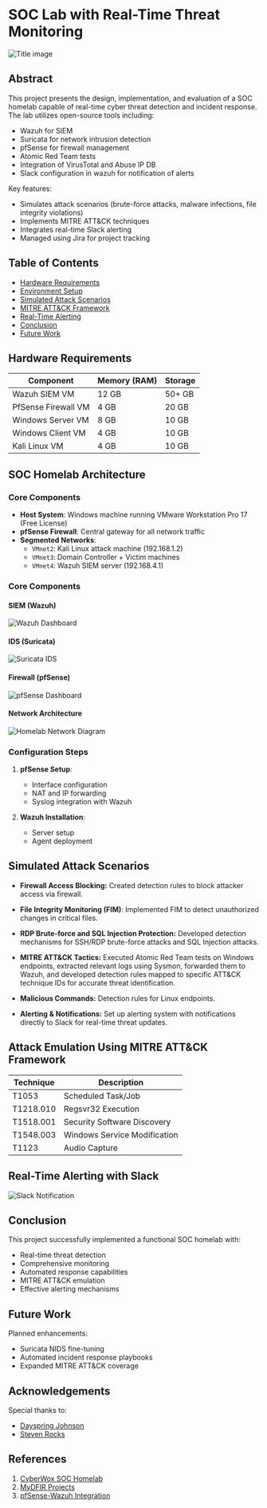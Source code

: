 # SOC Lab with Real-Time Threat Monitoring

![Title image](./images/title-image.png)


## Abstract

This project presents the design, implementation, and evaluation of a SOC homelab capable of real-time cyber threat detection and incident response. The lab utilizes open-source tools including:

- Wazuh for SIEM
- Suricata for network intrusion detection
- pfSense for firewall management
- Atomic Red Team tests 
- Integration of VirusTotal and Abuse IP DB
- Slack configuration in wazuh for notification of alerts

Key features:
- Simulates attack scenarios (brute-force attacks, malware infections, file integrity violations)
- Implements MITRE ATT&CK techniques
- Integrates real-time Slack alerting
- Managed using Jira for project tracking

## Table of Contents

- [Hardware Requirements](#hardware-requirements)
- [Environment Setup](#environment-setup)
- [Simulated Attack Scenarios](#simulated-attack-scenarios)
- [MITRE ATT&CK Framework](#attack-emulation-using-mitre-attck-framework)
- [Real-Time Alerting](#setting-up-slack-to-receive-alerts-in-real-time)
- [Conclusion](#conclusion)
- [Future Work](#future-work)

## Hardware Requirements

| Component           | Memory (RAM) | Storage |
|---------------------|--------------|---------|
| Wazuh SIEM VM       | 12 GB        | 50+ GB  |
| PfSense Firewall VM | 4 GB         | 20 GB   |
| Windows Server VM   | 8 GB         | 10 GB   |
| Windows Client VM   | 4 GB         | 10 GB   |
| Kali Linux VM       | 4 GB         | 10 GB   |


## SOC Homelab Architecture

### Core Components
- **Host System**: Windows machine running VMware Workstation Pro 17 (Free License)
- **pfSense Firewall**: Central gateway for all network traffic
- **Segmented Networks**:
  - `VMnet2`: Kali Linux attack machine (192.168.1.2)
  - `VMnet3`: Domain Controller + Victim machines
  - `VMnet4`: Wazuh SIEM server (192.168.4.1)


### Core Components

#### SIEM (Wazuh)
![Wazuh Dashboard](images/wazuh-dashboard.png)

#### IDS (Suricata)
![Suricata IDS](images/suricata-dashboard.png)

#### Firewall (pfSense)
![pfSense Dashboard](images/firewall-dashboard.png)

#### Network Architecture
![Homelab Network Diagram](images/image6.png)

### Configuration Steps

1. **pfSense Setup**:
   - Interface configuration
   - NAT and IP forwarding
   - Syslog integration with Wazuh

2. **Wazuh Installation**:
   - Server setup
   - Agent deployment

## Simulated Attack Scenarios

- **Firewall Access Blocking:** Created detection rules to block attacker access via firewall.

- **File Integrity Monitoring (FIM)**: Implemented FIM to detect unauthorized changes in critical files.

- **RDP Brute-force and SQL Injection Protection:** Developed detection mechanisms for SSH/RDP brute-force attacks and SQL Injection attacks.

- **MITRE ATT&CK Tactics:** Executed Atomic Red Team tests on Windows endpoints, extracted relevant logs using Sysmon, forwarded them to Wazuh, and developed detection rules mapped to specific ATT&CK technique IDs for accurate threat identification.

- **Malicious Commands:** Detection rules for Linux endpoints. 

- **Alerting & Notifications:** Set up alerting system with notifications directly to Slack for real-time threat updates.

## Attack Emulation Using MITRE ATT&CK Framework

| Technique | Description 
|-----------|-------------
| T1053 | Scheduled Task/Job 
| T1218.010 | Regsvr32 Execution 
| T1518.001 | Security Software Discovery 
| T1548.003 | Windows Service Modification
| T1123 | Audio Capture

## Real-Time Alerting with Slack
![Slack Notification](images/slack-alerts.png)

## Conclusion

This project successfully implemented a functional SOC homelab with:
- Real-time threat detection
- Comprehensive monitoring
- Automated response capabilities
- MITRE ATT&CK emulation
- Effective alerting mechanisms

## Future Work

Planned enhancements:
- Suricata NIDS fine-tuning
- Automated incident response playbooks
- Expanded MITRE ATT&CK coverage

## Acknowledgements

Special thanks to:
- [Dayspring Johnson](https://www.linkedin.com/in/dayspringjohnson/)
- [Steven Rocks](https://www.linkedin.com/company/mydfir/about/)

## References

1. [CyberWox SOC Homelab](https://www.youtube.com/playlist?list=PLDqMNdDvMsRkmtiKcZwbhOz7MeLQE0r3G)
2. [MyDFIR Projects](https://www.youtube.com/playlist?list=PLG6KGSNK4PuBWmX9NykU0wnWamjxdKhDJ)
3. [pfSense-Wazuh Integration](https://benheater.com/integrating-pfsense-with-wazuh/)